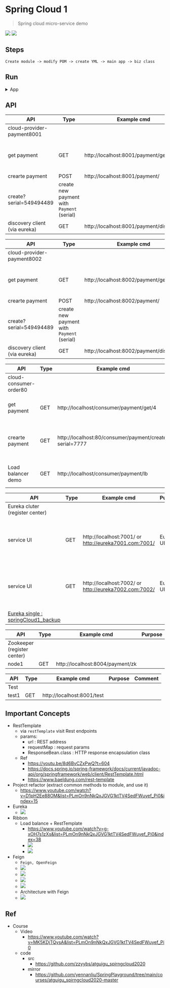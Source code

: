 # Spring Cloud 1
> Spring cloud micro-service demo
<img src ="https://github.com/yennanliu/SpringPlayground/blob/main/springCloud1/doc/pic/spring_cloud_intro.png">
<img src ="https://github.com/yennanliu/SpringPlayground/blob/main/springCloud1/doc/pic/register_service_cap.png">

## Steps
```
Create module -> modify POM -> create YML -> main app -> biz class
```

## Run

<details>
<summary>App</summary>

- Note : Please follow below steps launch system:
    - run cloud-eureka-server7001
    - run cloud-eureka-server7002
    - run cloud-provider-payment8001
    - run cloud-consumer-order80

```bash
#---------------------------
# Run app
#---------------------------

# build
mvn package

# run
java -jar <built_jar>


#---------------------------
# Run Mysql
#---------------------------
brew services start mysql
mysql -u root

# DB : data, table : payment
```

</details>

## API

| API | Type | Example cmd | Purpose | Comment|
| ----- | -------- | ---- | ----- | ---- |
| cloud-provider-payment8001 |  | | |
| get payment | GET | http://localhost:8001/payment/get/1 | get payment by id (via payment-8001)|
| crearte payment | POST | http://localhost:8001/payment/
create?serial=549494489 | create new payment with `Payment` (serial)|
| discovery client (via eureka)| GET | http://localhost:8001/payment/discovery | |

| API | Type | Example cmd | Purpose | Comment|
| ----- | -------- | ---- | ----- | ---- |
| cloud-provider-payment8002 |  | | |
| get payment | GET | http://localhost:8002/payment/get/1 | get payment by id (via payment-8002)|
| crearte payment | POST | http://localhost:8002/payment/
create?serial=549494489 | create new payment with `Payment` (serial)|
| discovery client (via eureka)| GET | http://localhost:8002/payment/discovery | |

| API | Type | Example cmd | Purpose | Comment|
| ----- | -------- | ---- | ----- | ---- |
| cloud-consumer-order80 |  | | |
| get payment | GET | http://localhost/consumer/payment/get/4| get payment by id (via consumer-order-80)|
| crearte payment | GET | http://localhost:80/consumer/payment/create?serial=7777 | create new payment with `Payment` (serial) via consumer-order-80)|
| Load balancer demo | GET |http://localhost/consumer/payment/lb | test LB algorithm implenmented by us|


| API | Type | Example cmd | Purpose | Comment|
| ----- | -------- | ---- | ----- | ---- |
| Eureka cluter (register center)|  | | |
| service UI | GET | http://localhost:7001/  or http://eureka7001.com:7001/ | Eureka UI | Note : can access payment8001, order80 services via eureka UI as well
| service UI | GET | http://localhost:7002/  or http://eureka7002.com:7002/ | Eureka UI | Note : can access payment8001, order80 services via eureka UI as well
|[Eureka single :  springCloud1_backup](https://github.com/yennanliu/SpringPlayground/tree/main/archived/springCloud1_backup)|  | | |

| API | Type | Example cmd | Purpose | Comment|
| ----- | -------- | ---- | ----- | ---- |
| Zookeeper (register center) |  | | |
| node1 | GET | http://localhost:8004/payment/zk | |

| API | Type | Example cmd | Purpose | Comment|
| ----- | -------- | ---- | ----- | ---- |
| Test |  | | |
| test1 | GET | http://localhost:8001/test | |


## Important Concepts
- RestTemplate
    - via `restTemplate` visit Rest endpoints
    - params:
        - url : REST address
        - requestMap : request params
        - ResponseBean.class : HTTP response encapsulation class
    - Ref
         - https://youtu.be/8d6BvCZxPwQ?t=604
         - https://docs.spring.io/spring-framework/docs/current/javadoc-api/org/springframework/web/client/RestTemplate.html
         - https://www.baeldung.com/rest-template
- Project refactor (extract common methods to module, and use it)
    - https://www.youtube.com/watch?v=D1pH2Ee88OM&list=PLmOn9nNkQxJGVG1ktTV4SedFWuyef_Pi0&index=15
- Eureka
    - <img src ="https://github.com/yennanliu/SpringPlayground/blob/main/springCloud1/doc/pic/eureka1.png">
- Ribbon
    - Load balance + RestTemplate
        - https://www.youtube.com/watch?v=g-xOH7s1zXs&list=PLmOn9nNkQxJGVG1ktTV4SedFWuyef_Pi0&index=38
        - <img src ="https://github.com/yennanliu/SpringPlayground/blob/main/springCloud1/doc/pic/ribbon1.png">
        - <img src ="https://github.com/yennanliu/SpringPlayground/blob/main/springCloud1/doc/pic/ribbon2.png">
- Feign
    - `Feign, OpenFeign`
    - <img src ="https://github.com/yennanliu/SpringPlayground/blob/main/springCloud1/doc/pic/feign1.png">
    - <img src ="https://github.com/yennanliu/SpringPlayground/blob/main/springCloud1/doc/pic/feign2.png">
    - <img src ="https://github.com/yennanliu/SpringPlayground/blob/main/springCloud1/doc/pic/feign3.png">
    - <img src ="https://github.com/yennanliu/SpringPlayground/blob/main/springCloud1/doc/pic/feign4.png">
    - Architecture with Feign
    - <img src ="https://github.com/yennanliu/SpringPlayground/blob/main/springCloud1/doc/pic/feign4.png">


## Ref
- Course
    - Video
        - https://www.youtube.com/watch?v=MK5KDjTQysA&list=PLmOn9nNkQxJGVG1ktTV4SedFWuyef_Pi0
    - code
        - src
            - https://github.com/zzyybs/atguigu_spirngcloud2020
        - mirror
            - https://github.com/yennanliu/SpringPlayground/tree/main/courses/atguigu_spirngcloud2020-master